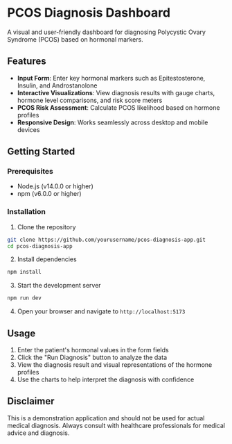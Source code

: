 # PCOS Diagnosis Dashboard

A visual and user-friendly dashboard for diagnosing Polycystic Ovary Syndrome (PCOS) based on hormonal markers.

## Features

- **Input Form**: Enter key hormonal markers such as Epitestosterone, Insulin, and Androstanolone
- **Interactive Visualizations**: View diagnosis results with gauge charts, hormone level comparisons, and risk score meters
- **PCOS Risk Assessment**: Calculate PCOS likelihood based on hormone profiles
- **Responsive Design**: Works seamlessly across desktop and mobile devices

## Getting Started

### Prerequisites

- Node.js (v14.0.0 or higher)
- npm (v6.0.0 or higher)

### Installation

1. Clone the repository
```bash
git clone https://github.com/yourusername/pcos-diagnosis-app.git
cd pcos-diagnosis-app
```

2. Install dependencies
```bash
npm install
```

3. Start the development server
```bash
npm run dev
```

4. Open your browser and navigate to `http://localhost:5173`

## Usage

1. Enter the patient's hormonal values in the form fields
2. Click the "Run Diagnosis" button to analyze the data
3. View the diagnosis result and visual representations of the hormone profiles
4. Use the charts to help interpret the diagnosis with confidence

## Disclaimer

This is a demonstration application and should not be used for actual medical diagnosis. Always consult with healthcare professionals for medical advice and diagnosis.
